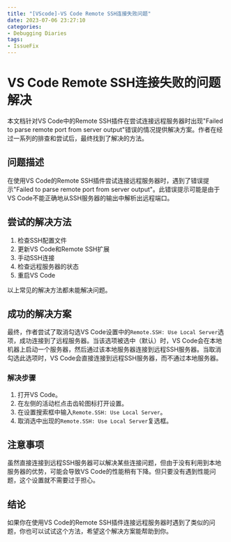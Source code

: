 ```yaml
---
title: "[VScode]-VS Code Remote SSH连接失败问题"
date: 2023-07-06 23:27:10
categories:
- Debugging Diaries
tags:
- IssueFix
---
```

# VS Code Remote SSH连接失败的问题解决

本文档针对VS Code中的Remote SSH插件在尝试连接远程服务器时出现"Failed to parse remote port from server output"错误的情况提供解决方案。作者在经过一系列的排查和尝试后，最终找到了解决的方法。

## 问题描述

在使用VS Code的Remote SSH插件尝试连接远程服务器时，遇到了错误提示"Failed to parse remote port from server output"。此错误提示可能是由于VS Code不能正确地从SSH服务器的输出中解析出远程端口。

## 尝试的解决方法

1. 检查SSH配置文件
2. 更新VS Code和Remote SSH扩展
3. 手动SSH连接
4. 检查远程服务器的状态
5. 重启VS Code

以上常见的解决方法都未能解决问题。

## 成功的解决方案

最终，作者尝试了取消勾选VS Code设置中的`Remote.SSH: Use Local Server`选项，成功连接到了远程服务器。当该选项被选中（默认）时，VS Code会在本地机器上启动一个服务器，然后通过该本地服务器连接到远程SSH服务器。当取消勾选此选项时，VS Code会直接连接到远程SSH服务器，而不通过本地服务器。

### 解决步骤

1. 打开VS Code。
2. 在左侧的活动栏点击齿轮图标打开设置。
3. 在设置搜索框中输入`Remote.SSH: Use Local Server`。
4. 取消选中出现的`Remote.SSH: Use Local Server`复选框。

## 注意事项

虽然直接连接到远程SSH服务器可以解决某些连接问题，但由于没有利用到本地服务器的优势，可能会导致VS Code的性能稍有下降。但只要没有遇到性能问题，这个设置就不需要过于担心。

## 结论

如果你在使用VS Code的Remote SSH插件连接远程服务器时遇到了类似的问题，你也可以试试这个方法，希望这个解决方案能帮助到你。